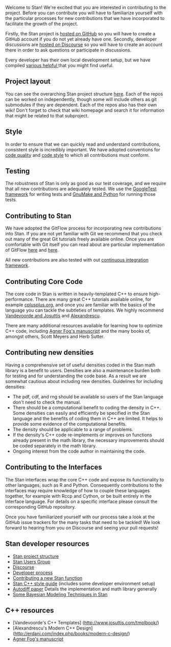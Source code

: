 Welcome to Stan!  We're excited that you are interested in contributing to the project.  Before you can contribute you will have to familiarize yourself with the particular processes for new contributions that we have incorporated to facilitate the growth of the project.

Firstly, the Stan project is [hosted on GitHub](https://github.com/stan-dev) so you will have to create a GitHub account if you do not yet already have one.  Secondly, developer discussions are [hosted on Discourse](http://discourse.mc-stan.org) so you will have to create an account there in order to ask questions or participate in discussions.

Every developer has their own local development setup, but we have compiled [various helpful ](https://github.com/stan-dev/stan/wiki/Dev:-Tricks) that you might find useful.

## Project layout

You can see the overarching Stan project structure [here](https://github.com/stan-dev/stan/wiki#github-repositories-and-submodule-relationships). Each of the repos can be worked on independently, though some will include others as git submodules if they are dependent. Each of the repos also has their own wiki! Don't forget to check that wiki homepage and search it for information that might be related to that subproject.

## Style

In order to ensure that we can quickly read and understand contributions, consistent style is incredibly important.  We have adopted conventions for [code quality](https://github.com/stan-dev/stan/wiki/Code-Quality) and [code style](https://github.com/stan-dev/stan/wiki/Coding-Style-and-Idioms) to which all contributions must conform.

## Testing

The robustness of Stan is only as good as our test coverage, and we require that all new contributions are adequately tested.  We use the [GoogleTest framework](https://github.com/stan-dev/stan/wiki/How-to-Write-Unit-Tests-with-GoogleTest) for writing tests and [GnuMake and Python](https://github.com/stan-dev/stan/wiki/Testing-Stan-using-Gnu-Make-and-Python) for running those tests.

## Contributing to Stan

We have adopted the GitFlow process for incorporating new contributions into Stan.  If you are not yet familiar with Git we recommend that you check out many of the great Git tutorials freely available online.  Once you are comfortable with Git itself you can read about are particular implementation of GitFlow [here](https://github.com/stan-dev/stan/wiki/Dev:-Git-Process) and [here](https://github.com/stan-dev/stan/wiki/Developer-process-overview).  

All new contributions are also tested with out [continuous integration framework](https://github.com/stan-dev/stan/wiki/Testing:-Continuous-Integration).

## Contributing Core Code

The core code in Stan is written in heavily-templated C++ to ensure high-performance.  There are many great C++ tutorials available online, for example [cplusplus.org](http://www.cplusplus.com/doc/tutorial/), and once you are familiar with the basics of the language you can tackle the subtleties of templates.  We highly recommend [Vandevoorde and Josuttis](https://www.amazon.com/Templates-Complete-Guide-David-Vandevoorde/dp/0201734842) and [Alexandrescu](https://www.amazon.com/Modern-Design-Generic-Programming-Patterns/dp/0201704315).

There are many additional resources available for learning how to optimize C++ code, including [Agner Fog's manuscript](http://www.agner.org/optimize/optimizing_cpp.pdf) and the many books of, amongst others, Scott Meyers and Herb Sutter.

## Contributing new densities

Having a comprehensive set of useful densities coded in the Stan math library is a benefit to users.  Densities are also a maintenance burden both for testing and for understanding the code base.  As a result we are somewhat cautious about including new densities. Guidelines for including densities:

- The pdf, cdf, and rng should be available so users of the Stan language don't need to check the manual.
- There should be a computational benefit to coding the density in C++.  Some densities can easily and efficiently be specified in the Stan language and the benefits of coding them in C++ are limited.  It helps to provide some evidence of the computational benefits.
- The density should be applicable to a range of problems.
- If the density's C++ code re-implements or improves on functions already present in the math library, the necessary improvements should be coded separately in the math library.
- Ongoing interest from the code author in maintaining the code.




## Contributing to the Interfaces

The Stan interfaces wrap the core C++ code and expose its functionality to other languages, such as R and Python.  Consequently contributions to the interfaces may require knowledge of how to couple these languages together, for example with Rccp and Cython, or be built entirely in the interface language.  For details on a specific interface please consult the corresponding GitHub repository.

Once you have familiarized yourself with our process take a look at the GitHub issue trackers for the many tasks that need to be tackled!  We look forward to hearing from you on Discourse and seeing your pull requests!

## Stan developer resources
* [Stan project structure](https://github.com/stan-dev/stan/wiki#github-repositories-and-submodule-relationships)
* [Stan Users Group](https://groups.google.com/forum/#!categories/stan-users/general)
* [Discourse](http://discourse.mc-stan.org/)
* [Developer process](https://github.com/stan-dev/stan/wiki/Developer-process-overview)
* [Contributing a new Stan function](https://github.com/stan-dev/stan/wiki/Contributing-New-Functions-to-Stan)
* [Stan C++ style guide](https://github.com/stan-dev/stan/wiki/Coding-Style-and-Idioms) (includes some developer environment setup)
* [Autodiff paper](https://arxiv.org/abs/1509.07164) Details the implementation and math library generally
* [Some Bayesian Modeling Techniques in Stan](https://www.youtube.com/watch?v=uSjsJg8fcwY)

## C++ resources
* [Vandevoorde's C++ Templates] (http://www.josuttis.com/tmplbook/)
* [Alexandrescu's Modern C++ Design] (http://erdani.com/index.php/books/modern-c-design/)
* [Agner Fog's manuscript](http://www.agner.org/optimize/optimizing_cpp.pdf)
